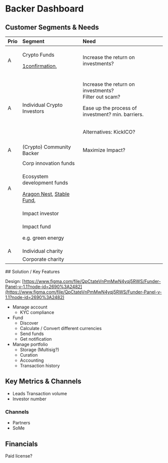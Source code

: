 # Backer Dashboard

## Customer Segments & Needs

<table>
  <thead>
    <tr>
      <th style="text-align:left">Prio</th>
      <th style="text-align:left">Segment</th>
      <th style="text-align:left">Need</th>
    </tr>
  </thead>
  <tbody>
    <tr>
      <td style="text-align:left">A</td>
      <td style="text-align:left">
        <p>Crypto Funds</p>
        <p><a href="https://www.1confirmation.com/">1confirmation</a>,</p>
      </td>
      <td style="text-align:left">
        <p>Increase the return on investments?</p>
        <p></p>
        <p></p>
      </td>
    </tr>
    <tr>
      <td style="text-align:left">A</td>
      <td style="text-align:left">Individual Crypto Investors</td>
      <td style="text-align:left">
        <p>Increase the return on investments?
          <br />Filter out scam?</p>
        <p>Ease up the process of investment? min. barriers.</p>
        <p>
          <br />Alternatives: KickICO?</p>
      </td>
    </tr>
    <tr>
      <td style="text-align:left">A</td>
      <td style="text-align:left">(Crypto) Community Backer</td>
      <td style="text-align:left">
        <p>Maximize Impact?</p>
        <p></p>
        <p></p>
      </td>
    </tr>
    <tr>
      <td style="text-align:left"></td>
      <td style="text-align:left">Corp innovation funds</td>
      <td style="text-align:left"></td>
    </tr>
    <tr>
      <td style="text-align:left">A</td>
      <td style="text-align:left">
        <p>Ecosystem development funds</p>
        <p><a href="https://github.com/aragon/nest">Aragon Nest</a>, <a href="https://stable.fund/">Stable Fund</a>,</p>
      </td>
      <td style="text-align:left"></td>
    </tr>
    <tr>
      <td style="text-align:left"></td>
      <td style="text-align:left">Impact investor</td>
      <td style="text-align:left">
        <p></p>
        <p></p>
        <p></p>
      </td>
    </tr>
    <tr>
      <td style="text-align:left"></td>
      <td style="text-align:left">
        <p>Impact fund</p>
        <p>e.g. green energy</p>
      </td>
      <td style="text-align:left"></td>
    </tr>
    <tr>
      <td style="text-align:left">A</td>
      <td style="text-align:left">Individual charity</td>
      <td style="text-align:left"></td>
    </tr>
    <tr>
      <td style="text-align:left"></td>
      <td style="text-align:left">Corporate charity</td>
      <td style="text-align:left"></td>
    </tr>
  </tbody>
</table>## Solution / Key Features

Design: [https://www.figma.com/file/QpCtateVnPmMwN4yqj5RWS/Funder-Panel-v-1.1?node-id=2690%3A2482](https://www.figma.com/file/QpCtateVnPmMwN4yqj5RWS/Funder-Panel-v-1.1?node-id=2690%3A2482)

* Manage account
  * KYC compliance
* Fund
  * Discover
  * Calculate / Convert different currencies
  * Send funds
  * Get notification
* Manage portfolio
  * Storage \(Multisig?\)
  * Curation
  * Accounting
  * Transaction history

## Key Metrics & Channels

* Leads Transaction volume
* Investor number

### Channels

* Partners
* SoMe 

## Financials

Paid license?

